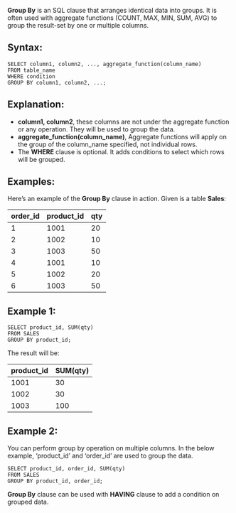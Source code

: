 

**Group By** is an SQL clause that arranges identical data into groups. It is often used with aggregate functions (COUNT, MAX, MIN, SUM, AVG) to group the result-set by one or multiple columns.

## Syntax:

```
SELECT column1, column2, ..., aggregate_function(column_name)
FROM table_name
WHERE condition
GROUP BY column1, column2, ...;
```

## Explanation:

- **column1, column2**, these columns are not under the aggregate function or any operation. They will be used to group the data.
- **aggregate_function(column_name)**, Aggregate functions will apply on the group of the column_name specified, not individual rows.
- The **WHERE** clause is optional. It adds conditions to select which rows will be grouped.

## Examples:

Here’s an example of the **Group By** clause in action. Given is a table **Sales**:

|order_id|product_id|qty|
|---|---|---|
|1|1001|20|
|2|1002|10|
|3|1003|50|
|4|1001|10|
|5|1002|20|
|6|1003|50|

## Example 1:

```
SELECT product_id, SUM(qty)
FROM SALES
GROUP BY product_id;
```

The result will be:

|product_id|SUM(qty)|
|---|---|
|1001|30|
|1002|30|
|1003|100|

## Example 2:

You can perform group by operation on multiple columns. In the below example, ‘product_id’ and ‘order_id’ are used to group the data.

```
SELECT product_id, order_id, SUM(qty)
FROM SALES
GROUP BY product_id, order_id;
```

**Group By** clause can be used with **HAVING** clause to add a condition on grouped data.